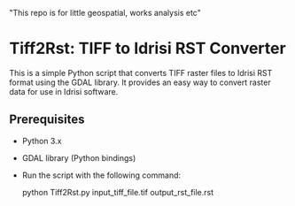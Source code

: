 "This repo is for little geospatial, works analysis etc" 


# Tiff2Rst: TIFF to Idrisi RST Converter

This is a simple Python script that converts TIFF raster files to Idrisi RST format using the GDAL library. It provides an easy way to convert raster data for use in Idrisi software.

## Prerequisites

- Python 3.x
- GDAL library (Python bindings)

- Run the script with the following command:

	python Tiff2Rst.py input_tiff_file.tif output_rst_file.rst